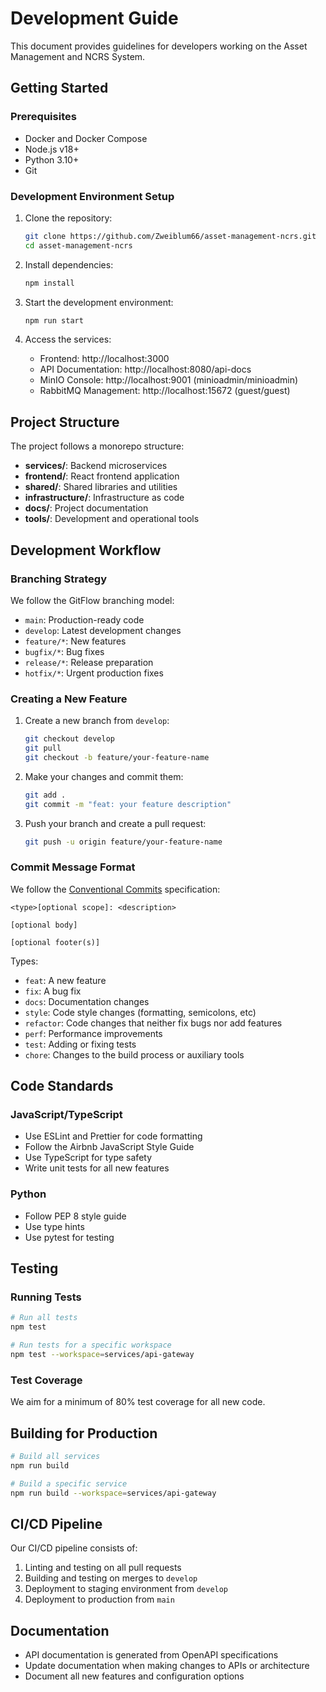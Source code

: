 # Development Guide

This document provides guidelines for developers working on the Asset Management and NCRS System.

## Getting Started

### Prerequisites

- Docker and Docker Compose
- Node.js v18+
- Python 3.10+
- Git

### Development Environment Setup

1. Clone the repository:
   ```bash
   git clone https://github.com/Zweiblum66/asset-management-ncrs.git
   cd asset-management-ncrs
   ```

2. Install dependencies:
   ```bash
   npm install
   ```

3. Start the development environment:
   ```bash
   npm run start
   ```

4. Access the services:
   - Frontend: http://localhost:3000
   - API Documentation: http://localhost:8080/api-docs
   - MinIO Console: http://localhost:9001 (minioadmin/minioadmin)
   - RabbitMQ Management: http://localhost:15672 (guest/guest)

## Project Structure

The project follows a monorepo structure:

- **services/**: Backend microservices
- **frontend/**: React frontend application
- **shared/**: Shared libraries and utilities
- **infrastructure/**: Infrastructure as code
- **docs/**: Project documentation
- **tools/**: Development and operational tools

## Development Workflow

### Branching Strategy

We follow the GitFlow branching model:

- `main`: Production-ready code
- `develop`: Latest development changes
- `feature/*`: New features
- `bugfix/*`: Bug fixes
- `release/*`: Release preparation
- `hotfix/*`: Urgent production fixes

### Creating a New Feature

1. Create a new branch from `develop`:
   ```bash
   git checkout develop
   git pull
   git checkout -b feature/your-feature-name
   ```

2. Make your changes and commit them:
   ```bash
   git add .
   git commit -m "feat: your feature description"
   ```

3. Push your branch and create a pull request:
   ```bash
   git push -u origin feature/your-feature-name
   ```

### Commit Message Format

We follow the [Conventional Commits](https://www.conventionalcommits.org/) specification:

```
<type>[optional scope]: <description>

[optional body]

[optional footer(s)]
```

Types:
- `feat`: A new feature
- `fix`: A bug fix
- `docs`: Documentation changes
- `style`: Code style changes (formatting, semicolons, etc)
- `refactor`: Code changes that neither fix bugs nor add features
- `perf`: Performance improvements
- `test`: Adding or fixing tests
- `chore`: Changes to the build process or auxiliary tools

## Code Standards

### JavaScript/TypeScript

- Use ESLint and Prettier for code formatting
- Follow the Airbnb JavaScript Style Guide
- Use TypeScript for type safety
- Write unit tests for all new features

### Python

- Follow PEP 8 style guide
- Use type hints
- Use pytest for testing

## Testing

### Running Tests

```bash
# Run all tests
npm test

# Run tests for a specific workspace
npm test --workspace=services/api-gateway
```

### Test Coverage

We aim for a minimum of 80% test coverage for all new code.

## Building for Production

```bash
# Build all services
npm run build

# Build a specific service
npm run build --workspace=services/api-gateway
```

## CI/CD Pipeline

Our CI/CD pipeline consists of:

1. Linting and testing on all pull requests
2. Building and testing on merges to `develop`
3. Deployment to staging environment from `develop`
4. Deployment to production from `main`

## Documentation

- API documentation is generated from OpenAPI specifications
- Update documentation when making changes to APIs or architecture
- Document all new features and configuration options 
